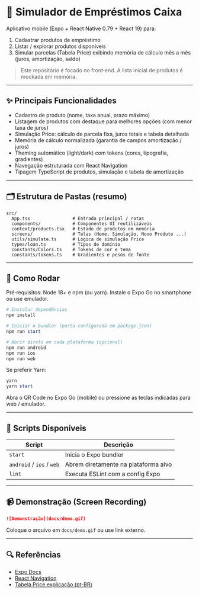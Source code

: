 # 📱 Simulador de Empréstimos Caixa

Aplicativo mobile (Expo + React Native 0.79 + React 19) para:
1. Cadastrar produtos de empréstimo
2. Listar / explorar produtos disponíveis
3. Simular parcelas (Tabela Price) exibindo memória de cálculo mês a mês (juros, amortização, saldo)

> Este repositório é focado no front‑end. A lista inicial de produtos é mockada em memória.

---
## ✨ Principais Funcionalidades

- Cadastro de produto (nome, taxa anual, prazo máximo)
- Listagem de produtos com destaque para melhores opções (com menor taxa de juros)
- Simulação Price: cálculo de parcela fixa, juros totais e tabela detalhada
- Memória de cálculo normalizada (garantia de campos amortização / juros)
- Theming automático (light/dark) com tokens (cores, tipografia, gradientes)
- Navegação estruturada com React Navigation
- Tipagem TypeScript de produtos, simulação e tabela de amortização

---
## 🗂️ Estrutura de Pastas (resumo)

```
src/
  App.tsx                # Entrada principal / rotas
  components/            # Componentes UI reutilizáveis
  context/products.tsx   # Estado de produtos em memória
  screens/               # Telas (Home, Simulação, Novo Produto ...)
  utils/simulate.ts      # Lógica de simulação Price
  types/loan.ts          # Tipos de domínio
  constants/Colors.ts    # Tokens de cor e tema
  constants/tokens.ts    # Gradientes e pesos de fonte
```

---
## 🚀 Como Rodar

Pré‑requisitos: Node 18+ e npm (ou yarn). Instale o Expo Go no smartphone ou use emulador.

```powershell
# Instalar dependências
npm install

# Iniciar o bundler (porta configurada em package.json)
npm run start

# Abrir direto em cada plataforma (opcional)
npm run android
npm run ios
npm run web
```

Se preferir Yarn:

```powershell
yarn
yarn start
```

Abra o QR Code no Expo Go (mobile) ou pressione as teclas indicadas para web / emulador.

---
## 🧪 Scripts Disponíveis

| Script | Descrição |
|--------|----------|
| `start` | Inicia o Expo bundler |
| `android` / `ios` / `web` | Abrem diretamente na plataforma alvo |
| `lint` | Executa ESLint com a config Expo |

---
## 📹 Demonstração (Screen Recording)

```markdown
![Demonstração](docs/demo.gif)
```

Coloque o arquivo em `docs/demo.gif` ou use link externo.

---
## 🔍 Referências

- [Expo Docs](https://docs.expo.dev)
- [React Navigation](https://reactnavigation.org/)
- [Tabela Price explicação (pt-BR)](https://pt.wikipedia.org/wiki/Sistema_Franc%C3%AAs_de_Amortiza%C3%A7%C3%A3o)

